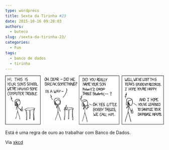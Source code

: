 ```yaml
---
type: wordpress
title: Sexta da Tirinha #23
date: 2015-10-16 09:28:03
authors:
  - buteco
slug: /sexta-da-tirinha-23/
categories:
  - Fun
tags:
  - banco de dados
  - tirinha
---
```


<img class="aligncenter" src="/images/wp-content/uploads/2015/10/drop_table.png" alt="Drop Tables" />

Está é uma regra de ouro ao trabalhar com Banco de Dados.

Via <a href="http://xkcd.com/" target="_blank">xkcd</a>
